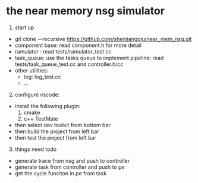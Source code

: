 # the near memory nsg simulator
1. start up
- git clone --recursive https://github.com/shenjiangqiu/near_mem_nsg.git 
- component base: read component.h for more detail
- ramulator : read tests/ramulator_test.cc
- task_queue: use the tasks queue to implement pipeline: read tests/task_queue_test.cc and controller.h/cc
- other utilities:
    - log: log_test.cc
    - ...
2. configure vscode:
- install the following plugin:
    1. cmake
    2. c++ TestMate
- then select dev toolkit from bottom bar
-  then build the project from left bar
-  then test the project from left bar

3. things need todo
- generate trace from nsg and push to controller
- generate task from controller and push to pe
- get the cycle funciton in pe from task
